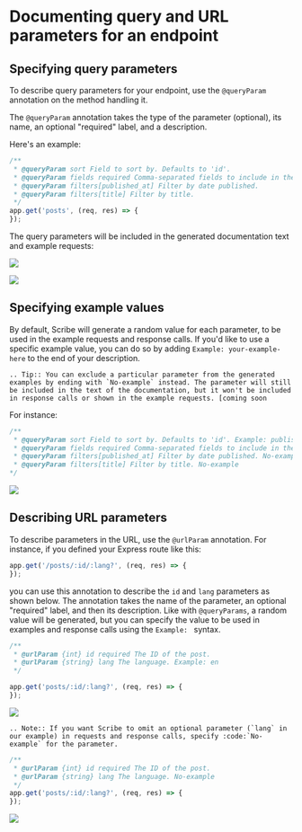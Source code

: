 # Documenting query and URL parameters for an endpoint

## Specifying query parameters
To describe query parameters for your endpoint, use the `@queryParam` annotation on the method handling it.

The `@queryParam` annotation takes the type of the parameter (optional), its name, an optional "required" label, and a description.

Here's an example:

```js
/**
 * @queryParam sort Field to sort by. Defaults to 'id'.
 * @queryParam fields required Comma-separated fields to include in the response
 * @queryParam filters[published_at] Filter by date published.
 * @queryParam filters[title] Filter by title.
 */
app.get('posts', (req, res) => {
});
```

The query parameters will be included in the generated documentation text and example requests:

![](../images/endpoint-queryparams-1.png)

![](../images/endpoint-queryparams-2.png)

## Specifying example values
By default, Scribe will generate a random value for each parameter, to be used in the example requests and response calls. If you'd like to use a specific example value, you can do so by adding `Example: your-example-here` to the end of your description.

```eval_rst
.. Tip:: You can exclude a particular parameter from the generated examples by ending with `No-example` instead. The parameter will still be included in the text of the documentation, but it won't be included in response calls or shown in the example requests. [coming soon
```

For instance:

```js
/**
 * @queryParam sort Field to sort by. Defaults to 'id'. Example: published_at
 * @queryParam fields required Comma-separated fields to include in the response. Example: title,published_at,id
 * @queryParam filters[published_at] Filter by date published. No-example
 * @queryParam filters[title] Filter by title. No-example
*/
```

![](../images/endpoint-queryparams-3.png)

## Describing URL parameters
To describe parameters in the URL, use the `@urlParam` annotation. For instance, if you defined your Express route like this:

```js
app.get('/posts/:id/:lang?', (req, res) => {
});
```

you can use this annotation to describe the `id` and `lang` parameters as shown below. The annotation takes the name of the parameter, an optional "required" label, and then its description. Like with `@queryParams`, a random value will be generated, but you can specify the value to be used in examples and response calls using the `Example: ` syntax.

```js
/**
 * @urlParam {int} id required The ID of the post.
 * @urlParam {string} lang The language. Example: en
 */

app.get('posts/:id/:lang?', (req, res) => {
});
```

![](../images/endpoint-urlparams-1.png)

```eval_rst
.. Note:: If you want Scribe to omit an optional parameter (`lang` in our example) in requests and response calls, specify :code:`No-example` for the parameter.
```

```js
/**
 * @urlParam {int} id required The ID of the post.
 * @urlParam {string} lang The language. No-example
 */
app.get('posts/:id/:lang?', (req, res) => {
});
```

![](../images/endpoint-urlparams-2.png)
